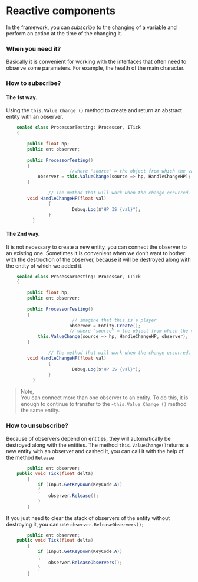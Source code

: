 #  Reactive components
In the framework, you can _subscribe_ to the changing of a variable and perform an action at the time of the changing it.

### When you need it?
Basically it is convenient for working with the interfaces that often need to observe some parameters. For example, the health of the main character.

### How to subscribe?
#### The 1st way.
Using the ```this.Value Change ()``` method to create and return an abstract entity with an observer.
```csharp
	sealed class ProcessorTesting: Processor, ITick
	{

		public float hp;
		public ent observer;
		
		public ProcessorTesting()
		{
                        //where "source" = the object from which the variable is taken
			observer = this.ValueChange(source => hp, HandleChangeHP);
		}

                // The method that will work when the change occurred. Returns the changed value.
		void HandleChangeHP(float val) 
                {
                         Debug.Log($"HP IS {val}"); 
                }
          }

```
#### The 2nd way.
It is not necessary to create a new entity, you can connect the observer to an existing one. Sometimes it is convenient when we don’t want to bother with the destruction of the observer, because it will be destroyed along with the entity of which we added it. 
```csharp
	sealed class ProcessorTesting: Processor, ITick
	{

		public float hp;
		public ent observer;
		
		public ProcessorTesting()
		{
                         // imagine that this is a player
                        observer = Entity.Create();
                        // where "source" = the object from which the variable is taken
			this.ValueChange(source => hp, HandleChangeHP, observer);
		}

                // The method that will work when the change occurred. Returns the changed value.
		void HandleChangeHP(float val) 
                {
                         Debug.Log($"HP IS {val}"); 
                }
          }

```
> Note,  
You can connect more than one observer to an entity. To do this, it is enough to continue to transfer to the -```this.Value Change ()``` method the same entity.

### How to unsubscribe?
Because of observers depend on entities, they will automatically be destroyed along with the entities.
The method ```this.ValueChange()```returns a new entity with an observer and cashed it, you can call it with the help of the method ```Release```

```csharp
        public ent observer;
	public void Tick(float delta)
		{
			if (Input.GetKeyDown(KeyCode.A))
			{
				observer.Release();
			}
		}
```
If you just need to clear the stack of observers of the entity without destroying it, you can use
```observer.ReleaseObservers();```
```csharp
        public ent observer;
	public void Tick(float delta)
		{
			if (Input.GetKeyDown(KeyCode.A))
			{
				observer.ReleaseObservers();
			}
		}
```